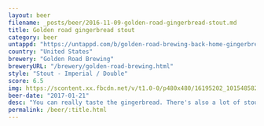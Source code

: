 ```yaml
---
layout: beer
filename: _posts/beer/2016-11-09-golden-road-gingerbread-stout.md
title: Golden road gingerbread stout
category: beer
untappd: "https://untappd.com/b/golden-road-brewing-back-home-gingerbread-stout/526280"
country: "United States"
brewery: "Golden Road Brewing"
breweryURL: "/brewery/golden-road-brewing.html"
style: "Stout - Imperial / Double"
score: 6.5
img: https://scontent.xx.fbcdn.net/v/t1.0-0/p480x480/16195202_10154858218653745_3692327285212141901_n.jpg?oh=fef89a2018d9f3bc1926c3f3d9a74e06&oe=59B45C29
beer-date: "2017-01-21"
desc: "You can really taste the gingerbread. There's also a lot of stoutiness. Can't say I would buy another but it's very interesting"
permalink: /beer/:title.html
---
```

